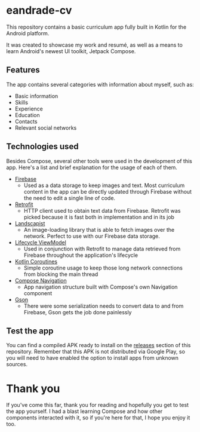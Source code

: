 # eandrade-cv

This repository contains a basic curriculum app fully built in Kotlin for the Android platform.

It was created to showcase my work and resumé, as well as a means to learn Android's newest UI toolkit, Jetpack Compose.

## Features

The app contains several categories with information about myself, such as:
- Basic information
- Skills
- Experience
- Education
- Contacts
- Relevant social networks

## Technologies used

Besides Compose, several other tools were used in the development of this app. Here's a list and brief explanation for the usage of each of them.

- [Firebase](https://firebase.google.com)
  - Used as a data storage to keep images and text. Most curriculum content in the app can be directly updated through Firebase without the need to edit a single line of code.
- [Retrofit](https://square.github.io/retrofit/)
  - HTTP client used to obtain text data from Firebase. Retrofit was picked because it is fast both in implementation and in its job
- [Landscapist](https://github.com/skydoves/landscapist)
  - An image-loading library that is able to fetch images over the network. Perfect to use with our Firebase data storage.
- [Lifecycle ViewModel](https://developer.android.com/topic/libraries/architecture/viewmodel)
  - Used in conjunction with Retrofit to manage data retrieved from Firebase throughout the application's lifecycle
- [Kotlin Coroutines](https://developer.android.com/kotlin/coroutines)
  - Simple coroutine usage to keep those long network connections from blocking the main thread
- [Compose Navigation](https://developer.android.com/jetpack/compose/navigation)
  - App navigation structure built with Compose's own Navigation component
- [Gson](https://github.com/google/gson)
  - There were some serialization needs to convert data to and from Firebase, Gson gets the job done painlessly


## Test the app

You can find a compiled APK ready to install on the [releases](https://github.com/eandrade-dev/eandradecv/releases) section of this repository. Remember that this APK is not distributed via Google Play, so you will need to have enabled the option to install apps from unknown sources.

# Thank you
If you've come this far, thank you for reading and hopefully you get to test the app yourself. I had a blast learning Compose and how other components interacted with it, so if you're here for that, I hope you enjoy it too.
